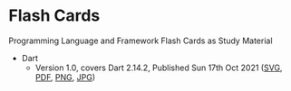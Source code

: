 # Flash Cards
Programming Language and Framework Flash Cards as Study Material

* Dart
  * Version 1.0, covers Dart 2.14.2, Published Sun 17th Oct 2021 ([SVG](https://github.com/vandadnp/flashcards/raw/main/dart/v1.0/flashcard-dart-v1.0.svg), [PDF](https://github.com/vandadnp/flashcards/raw/main/dart/v1.0/flashcard-dart-v1.0.pdf), [PNG](https://github.com/vandadnp/flashcards/raw/main/dart/v1.0/flashcard-dart-v1.0.png), [JPG](https://github.com/vandadnp/flashcards/raw/main/dart/v1.0/flashcard-dart-v1.0.jpg))
